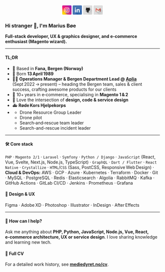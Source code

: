 <p align="center">
  <a href="https://instagram.com/mawhface"><img height="30" src="https://github.com/kmoberg/kmoberg/blob/master/icons/instagram.png?raw=true"></a>
  <a href="https://linkedin.com/in/mariusboe"><img height="30" src="https://github.com/kmoberg/kmoberg/blob/master/icons/linkedin.png?raw=true"></a>
  <a href="https://github.com/mariusboe"><img height="30" src="https://github.com/kmoberg/kmoberg/blob/master/icons/github.png?raw=true"></a>
  <a href="mailto:marius@mediedyret.no"><img height="30" src="https://github.com/kmoberg/kmoberg/blob/master/icons/email.png?raw=true"></a>
</p>

### Hi stranger 🤘, I'm **Marius Bøe**

**Full‑stack developer, UX & graphics designer, and e‑commerce enthusiast (Magento wizard).**

---

#### TL;DR

* 🏡 Based in **Fana, Bergen (Norway)**
* 🎂 Born **13 April 1989**
* 👨‍💻 **Operations Manager & Bergen Department Lead @ [Aplia](https://aplia.no)** (Sept 2022 → present) – heading the Bergen team, sales & client success, crafting awesome products for our clients
* 🛒 10+ years in e‑commerce, specialising in **Magento 1 & 2**
* 🧩 Love the intersection of **design, code & service design**
* 🚑 **Røde Kors Hjelpekorps**
* * Drone Resource Group Leader
  * Drone pilot
  * Search‑and‑rescue team leader
  * Search-and-rescue incident leader

---

#### 🛠️ Core stack

`PHP` · `Magento 2/1` · `Laravel` · `Symfony` · `Python / Django` · `JavaScript` (React, Vue, Svelte, Next.js, Node.js, TypeScript) · `GraphQL` · `Dart / Flutter` · `React Native` · `Crystallize` · `HTML`/`CSS` (Sass, PostCSS, Responsive Web Design) · **Cloud & DevOps:** AWS · GCP · Azure · Kubernetes · Terraform · Docker · Git · MySQL · PostgreSQL · Redis · Elasticsearch · Algolia · RabbitMQ · Kafka · GitHub Actions · GitLab CI/CD · Jenkins · Prometheus · Grafana

#### 📐 Design & UX

Figma · Adobe XD · Photoshop · Illustrator · InDesign · After Effects

---

#### 💬 How can I help?

Ask me anything about **PHP, Python, JavaScript, Node.js, Vue, React, e‑commerce architecture, UX or service design**. I love sharing knowledge and learning new tech.

#### 🔗 Full CV

For a detailed work history, see **[mediedyret.no/cv](https://mediedyret.no/cv)**.

